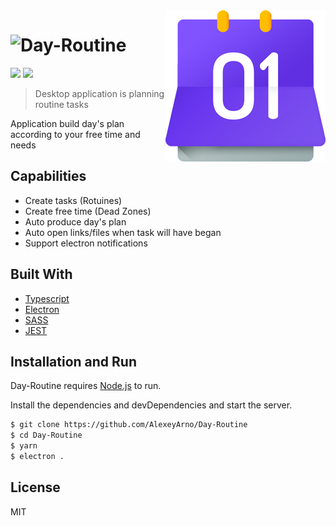 <img src="https://github.com/AlexeyArno/Day-Routine/blob/master/res/images/routinelogo@small.png?raw=true" align="right"/>

# ![Day-Routine](https://github.com/AlexeyArno/Day-Routine)

![](https://img.shields.io/badge/price-free-%235F2FE1.svg)
![](https://img.shields.io/badge/version-1.0.0-green.svg)

> Desktop application is planning routine tasks 

Application build day's plan according to your free time and needs

## Capabilities
- Create tasks (Rotuines)
- Create free time (Dead Zones) 
- Auto produce day's plan
- Auto open links/files when task will have began
- Support electron notifications

## Built With
* [Typescript](http://www.typescriptlang.org/) 
* [Electron](https://electronjs.org/)
* [SASS](https://sass-lang.com/)
* [JEST](https://jestjs.io/)

## Installation and Run

Day-Routine requires [Node.js](https://nodejs.org/) to run.

Install the dependencies and devDependencies and start the server.

```sh
$ git clone https://github.com/AlexeyArno/Day-Routine
$ cd Day-Routine
$ yarn 
$ electron .
```

License
----
MIT